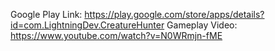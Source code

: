 Google Play Link:
https://play.google.com/store/apps/details?id=com.LightningDev.CreatureHunter
Gameplay Video: https://www.youtube.com/watch?v=N0WRmjn-fME

